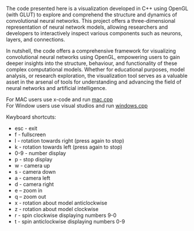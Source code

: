 The code presented here is a visualization developed in C++ using OpenGL (with GLUT) to explore and comprehend the structure and dynamics of convolutional neural networks. 
This project offers a three-dimensional representation of neural network models, allowing researchers and developers to interactively inspect various components 
such as neurons, layers, and connections.  

In nutshell, the code offers a comprehensive framework for visualizing convolutional neural networks using OpenGL,
empowering users to gain deeper insights into the structure, behaviour, and functionality of these complex computational models. 
Whether for educational purposes, model analysis, or research exploration, the visualization tool serves as a valuable asset in the arsenal of tools for 
understanding and advancing the field of neural networks and artificial intelligence.

For MAC users use x-code and run [mac.cpp](https://github.com/TEJ-416/NeuroViz/blob/main/Project/mac.cpp)  
For Window users use visual studios and run [windows.cpp](https://github.com/TEJ-416/NeuroViz/blob/main/Project/windows.cpp)  

Kwyboard shortcuts:  
- esc - exit
- f - fullscreen
- l - rotation towards right (press again to stop)
- k - rotation towards left (press again to stop)
- 0-9 - number display
- p - stop display
- w - camera up
- s - camera down
- a - camera left
- d - camera right
- e – zoom in
- q – zoom out
- x - rotation about model anticlockwise
- z - rotation about model clockwise
- r - spin clockwise displaying numbers 9-0
- t - spin anticlockwise displaying numbers 0-9
